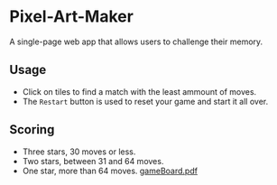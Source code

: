# Pixel-Art-Maker
A single-page web app that allows users to challenge their memory.

## Usage
- Click on tiles to find a match with the least ammount of moves.
- The ` Restart ` button is used to reset your game and start it all over.

## Scoring
- Three stars, 30 moves or less.
- Two stars, between 31 and 64 moves.
- One star, more than 64 moves. 
[gameBoard.pdf](https://github.com/sumanhakki/memoryGame/files/1500415/gameBoard.pdf)
